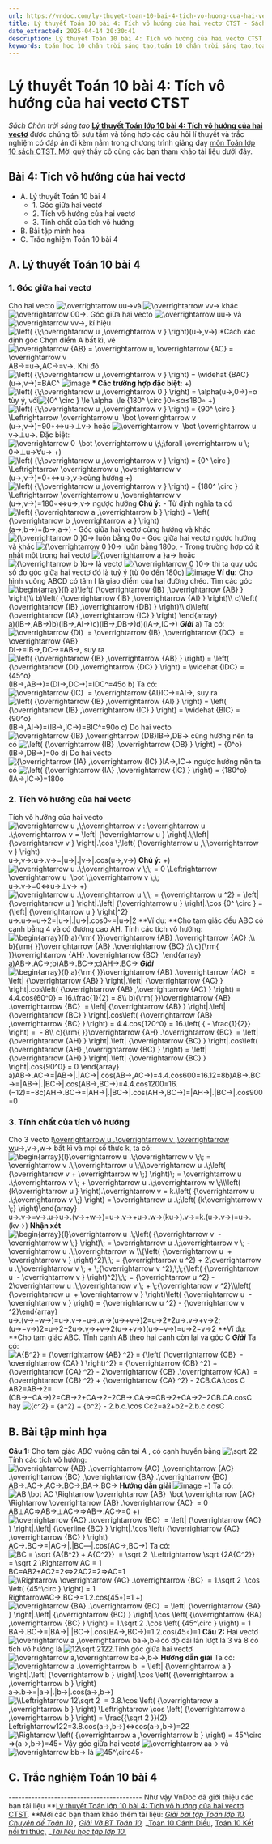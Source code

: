 ```yaml
---
url: https://vndoc.com/ly-thuyet-toan-10-bai-4-tich-vo-huong-cua-hai-vecto-ctst-294089
title: Lý thuyết Toán 10 bài 4: Tích vô hướng của hai vectơ CTST - Sách Chân trời sáng tạo - VnDoc.com
date_extracted: 2025-04-14 20:30:41
description: Lý thuyết Toán 10 bài 4: Tích vô hướng của hai vectơ CTST được VnDoc sưu tầm và giới thiệu  để tham khảo chuẩn bị cho bài giảng học kì mới sắp tới đây của mình.
keywords: toán học 10 chân trời sáng tạo,toán 10 chân trời sáng tạo,toán 10,lý thuyết toán 10 chân trời sáng tạo,lý thuyết toán học 10 CTST,Toán lớp 10,ôn tập lý thuyết toán lớp 10,lý thuyết môn toán 10,lý thuyết toán 10 CTST,Lý thuyết môn toán 10 bài 4,Tích vô hướng của hai vectơ,trắc nghiệm toán 10 CTST,Lý thuyết toán 10 bài 4 CTST,trắc nghiệm bài Tích vô hướng của hai vectơ
---
```


# Lý thuyết Toán 10 bài 4: Tích vô hướng của hai vectơ CTST
 _Sách Chân trời sáng tạo_
**[Lý thuyết Toán lớp 10 bài 4: Tích vô hướng của hai vectơ](<https://vndoc.com/ly-thuyet-toan-10-bai-4-tich-vo-huong-cua-hai-vecto-ctst-294089>)** được chúng tôi sưu tầm và tổng hợp các câu hỏi lí thuyết và trắc nghiệm có đáp án đi kèm nằm trong chương trình giảng dạy [môn Toán lớp 10 sách CTST. ](<https://vndoc.com/toan-10-chan-troi-sang-tao-tap1>)Mời quý thầy cô cùng các bạn tham khảo tài liệu dưới đây.
## Bài 4: Tích vô hướng của hai vectơ
  * A. Lý thuyết Toán 10 bài 4
    * 1\. Góc giữa hai vectơ
    * 2\. Tích vô hướng của hai vectơ
    * 3\. Tính chất của tích vô hướng
  * B. Bài tập minh họa
  * C. Trắc nghiệm Toán 10 bài 4

## A. Lý thuyết Toán 10 bài 4
### 1\. Góc giữa hai vectơ
Cho hai vecto ![\\overrightarrow u](https://i.vdoc.vn/data/image/blank.png)u→và ![\\overrightarrow v](https://i.vdoc.vn/data/image/blank.png)v→ khác ![\\overrightarrow 0](https://i.vdoc.vn/data/image/blank.png)0→. Góc giữa hai vecto ![\\overrightarrow u](https://i.vdoc.vn/data/image/blank.png)u→ và ![\\overrightarrow v](https://i.vdoc.vn/data/image/blank.png)v→, kí hiệu![\\left\( {\\;\\overrightarrow u ,\\overrightarrow v } \\right\)](https://i.vdoc.vn/data/image/blank.png)\(u→,v→\)
\*Cách xác định góc
Chọn điểm A bất kì, vẽ ![\\overrightarrow {AB} = \\overrightarrow u, \\overrightarrow {AC} = \\overrightarrow v](https://i.vdoc.vn/data/image/blank.png)AB→=u→,AC→=v→. Khi đó ![\\left\( {\\;\\overrightarrow u ,\\overrightarrow v } \\right\) = \\widehat {BAC}](https://i.vdoc.vn/data/image/blank.png)\(u→,v→\)=BAC^
![image](https://i.vdoc.vn/data/image/2023/04/12/hinh-1-99.jpg)
**\* Các trường hợp đặc biệt:**
+\) ![\\left\( {\\;\\overrightarrow u ,\\overrightarrow 0 } \\right\) = \\alpha](https://i.vdoc.vn/data/image/blank.png)\(u→,0→\)=α tùy ý, với![{0^ \\circ } \\le \\alpha  \\le {180^ \\circ }](https://i.vdoc.vn/data/image/blank.png)0∘≤α≤180∘
+\) ![\\left\( {\\;\\overrightarrow u ,\\overrightarrow v } \\right\) = {90^ \\circ } \\Leftrightarrow \\overrightarrow u  \\bot \\overrightarrow v](https://i.vdoc.vn/data/image/blank.png)\(u→,v→\)=90∘⇔u→⊥v→ hoặc ![\\overrightarrow v  \\bot \\overrightarrow u](https://i.vdoc.vn/data/image/blank.png)v→⊥u→. Đặc biệt:![\\overrightarrow 0  \\bot \\overrightarrow u \\;\\;\\forall \\overrightarrow u \\;](https://i.vdoc.vn/data/image/blank.png)0→⊥u→∀u→
+\) ![\\left\( {\\;\\overrightarrow u ,\\overrightarrow v } \\right\) = {0^ \\circ } \\Leftrightarrow \\overrightarrow u ,\\overrightarrow v](https://i.vdoc.vn/data/image/blank.png)\(u→,v→\)=0∘⇔u→,v→cùng hướng
+\) ![\\left\( {\\;\\overrightarrow u ,\\overrightarrow v } \\right\) = {180^ \\circ } \\Leftrightarrow \\overrightarrow u ,\\overrightarrow v](https://i.vdoc.vn/data/image/blank.png)\(u→,v→\)=180∘⇔u→,v→ ngược hướng
**Chú ý:**
\- Từ định nghĩa ta có ![\\left\( {\\overrightarrow a ,\\overrightarrow b } \\right\) = \\left\( {\\overrightarrow b ,\\overrightarrow a } \\right\)](https://i.vdoc.vn/data/image/blank.png)\(a→,b→\)=\(b→,a→\)
\- Góc giữa hai vectơ cùng hướng và khác ![{\\overrightarrow 0 }](https://i.vdoc.vn/data/image/blank.png)0→ luôn bằng 0o
\- Góc giữa hai vectơ ngược hướng và khác ![{\\overrightarrow 0 }](https://i.vdoc.vn/data/image/blank.png)0→ luôn bằng 180o,
\- Trong trường hợp có ít nhất một trong hai vectơ ![{\\overrightarrow a }](https://i.vdoc.vn/data/image/blank.png)a→ hoặc ![{\\overrightarrow b }](https://i.vdoc.vn/data/image/blank.png)b→ là vectơ ![{\\overrightarrow 0 }](https://i.vdoc.vn/data/image/blank.png)0→ thì ta quy ước
số đo góc giữa hai vectơ đó là tuỷ ý \(từ 0o đến 180o\)
![image](https://i.vdoc.vn/data/image/2023/04/12/hinh-2-89.jpg)
**Ví dụ:** Cho hình vuông ABCD có tâm I là giao điểm của hai đường chéo. Tìm các góc
![\\begin{array}{l}
a\)\\left\( {\\overrightarrow {IB} ,\\overrightarrow {AB} } \\right\)\\\\
b\)\\left\( {\\overrightarrow {IB} ,\\overrightarrow {AI} } \\right\)\\\\
c\)\\left\( {\\overrightarrow {IB} ,\\overrightarrow {DB} } \\right\)\\\\
d\)\\left\( {\\overrightarrow {IA} ,\\overrightarrow {IC} } \\right\)
\\end{array}](https://i.vdoc.vn/data/image/blank.png)a\)\(IB→,AB→\)b\)\(IB→,AI→\)c\)\(IB→,DB→\)d\)\(IA→,IC→\)
_**Giải**_
a\) Ta có: ![\\overrightarrow {DI}  = \\overrightarrow {IB} ,\\overrightarrow {DC}  = \\overrightarrow {AB}](https://i.vdoc.vn/data/image/blank.png)DI→=IB→,DC→=AB→, suy ra ![\\left\( {\\overrightarrow {IB} ,\\overrightarrow {AB} } \\right\) = \\left\( {\\overrightarrow {DI} ,\\overrightarrow {DC} } \\right\) = \\widehat {IDC} = {45^o}](https://i.vdoc.vn/data/image/blank.png)\(IB→,AB→\)=\(DI→,DC→\)=IDC^=45o
b\) Ta có: ![\\overrightarrow {IC}  = \\overrightarrow {AI}](https://i.vdoc.vn/data/image/blank.png)IC→=AI→, suy ra ![\\left\( {\\overrightarrow {IB} ,\\overrightarrow {AI} } \\right\) = \\left\( {\\overrightarrow {IB} ,\\overrightarrow {IC} } \\right\) = \\widehat {BIC} = {90^o}](https://i.vdoc.vn/data/image/blank.png)\(IB→,AI→\)=\(IB→,IC→\)=BIC^=90o
c\) Do hai vecto ![\\overrightarrow {IB} ,\\overrightarrow {DB}](https://i.vdoc.vn/data/image/blank.png)IB→,DB→ cùng hướng nên ta có ![\\left\( {\\overrightarrow {IB} ,\\overrightarrow {DB} } \\right\) = {0^o}](https://i.vdoc.vn/data/image/blank.png)\(IB→,DB→\)=0o
d\) Do hai vecto ![{\\overrightarrow {IA} ,\\overrightarrow {IC} }](https://i.vdoc.vn/data/image/blank.png)IA→,IC→ ngược hướng nên ta có ![\\left\( {\\overrightarrow {IA} ,\\overrightarrow {IC} } \\right\) = {180^o}](https://i.vdoc.vn/data/image/blank.png)\(IA→,IC→\)=180o
### 2\. Tích vô hướng của hai vectơ
Tích vô hướng của hai vecto ![\\overrightarrow u ,\\;\\overrightarrow v : \\overrightarrow u .\\;\\overrightarrow v = \\left| {\\overrightarrow u } \\right|.\\;\\left| {\\overrightarrow v } \\right|.\\cos \\;\\left\( {\\overrightarrow u ,\\;\\overrightarrow v } \\right\)](https://i.vdoc.vn/data/image/blank.png)u→,v→:u→.v→=|u→|.|v→|.cos\(u→,v→\)
**Chú ý:**
+\) ![\\overrightarrow u .\\;\\overrightarrow v \\;\\; = 0 \\Leftrightarrow \\overrightarrow u  \\bot \\;\\overrightarrow v \\;\\;](https://i.vdoc.vn/data/image/blank.png)u→.v→=0⇔u→⊥v→
+\) ![\\overrightarrow u .\\;\\overrightarrow u \\;\\; = {\\overrightarrow u ^2} = \\left| {\\overrightarrow u } \\right|.\\left| {\\overrightarrow u } \\right|.\\cos {0^ \\circ } = {\\left| {\\overrightarrow u } \\right|^2}](https://i.vdoc.vn/data/image/blank.png)u→.u→=u→2=|u→|.|u→|.cos⁡0∘=|u→|2
**Ví dụ: **Cho tam giác đều ABC cỏ cạnh bằng 4 và có đường cao AH. Tính các tích vô hướng:
![\\begin{array}{l}
a\){\\rm{ }}\\overrightarrow {AB} .\\overrightarrow {AC} ;\\\\
b\){\\rm{ }}\\overrightarrow {AB} .\\overrightarrow {BC} ;\\\\
c\){\\rm{ }}\\overrightarrow {AH} .\\overrightarrow {BC} 
\\end{array}](https://i.vdoc.vn/data/image/blank.png)a\)AB→.AC→;b\)AB→.BC→;c\)AH→.BC→
 _**Giải**_
![\\begin{array}{l}
a\){\\rm{ }}\\overrightarrow {AB} .\\overrightarrow {AC}  = \\left| {\\overrightarrow {AB} } \\right|.\\left| {\\overrightarrow {AC} } \\right|.cos\\left\( {\\overrightarrow {AB} ,\\overrightarrow {AC} } \\right\) = 4.4.cos{60^0} = 16.\\frac{1}{2} = 8\\\\
b\){\\rm{ }}\\overrightarrow {AB} .\\overrightarrow {BC}  = \\left| {\\overrightarrow {AB} } \\right|.\\left| {\\overrightarrow {BC} } \\right|.cos\\left\( {\\overrightarrow {AB} ,\\overrightarrow {BC} } \\right\) = 4.4.cos{120^0} = 16.\\left\( { - \\frac{1}{2}} \\right\) =  - 8\\\\
c\){\\rm{ }}\\overrightarrow {AH} .\\overrightarrow {BC}  = \\left| {\\overrightarrow {AH} } \\right|.\\left| {\\overrightarrow {BC} } \\right|.cos\\left\( {\\overrightarrow {AH} ,\\overrightarrow {BC} } \\right\) = \\left| {\\overrightarrow {AH} } \\right|.\\left| {\\overrightarrow {BC} } \\right|.cos{90^0} = 0
\\end{array}](https://i.vdoc.vn/data/image/blank.png) a\)AB→.AC→=|AB→|.|AC→|.cos\(AB→,AC→\)=4.4.cos600=16.12=8b\)AB→.BC→=|AB→|.|BC→|.cos\(AB→,BC→\)=4.4.cos1200=16.\(−12\)=−8c\)AH→.BC→=|AH→|.|BC→|.cos\(AH→,BC→\)=|AH→|.|BC→|.cos900=0
### 3\. Tính chất của tích vô hướng
Cho 3 vecto \![\\overrightarrow u ,\\overrightarrow v ,\\overrightarrow w](https://i.vdoc.vn/data/image/blank.png)u→,v→,w→ bất kì và mọi số thực k, ta có:
![\\begin{array}{l}\\overrightarrow u .\\;\\overrightarrow v \\;\\; = \\overrightarrow v .\\;\\overrightarrow u \\;\\\\\\overrightarrow u .\\;\\left\( {\\overrightarrow v + \\overrightarrow w \\;} \\right\)\\; = \\overrightarrow u .\\;\\overrightarrow v \\; + \\overrightarrow u .\\;\\overrightarrow w \\;\\\\\\left\( {k\\overrightarrow u } \\right\).\\overrightarrow v = k.\\left\( {\\overrightarrow u .\\;\\overrightarrow v \\;} \\right\) = \\overrightarrow u .\\;\\left\( {k\\overrightarrow v \\;} \\right\)\\end{array}](https://i.vdoc.vn/data/image/blank.png)u→.v→=v→.u→u→.\(v→+w→\)=u→.v→+u→.w→\(ku→\).v→=k.\(u→.v→\)=u→.\(kv→\)
**Nhận xét**
![\\begin{array}{l}\\overrightarrow u .\\;\\left\( {\\overrightarrow v  - \\overrightarrow w \\;} \\right\)\\; = \\overrightarrow u .\\;\\overrightarrow v \\; - \\overrightarrow u .\\;\\overrightarrow w \\\\{\\left\( {\\overrightarrow u  + \\overrightarrow v } \\right\)^2}\\;\\; = {\\overrightarrow u ^2} + 2\\overrightarrow u .\\;\\overrightarrow v \\; + \\;{\\overrightarrow v ^2};\\;\\;{\\left\( {\\overrightarrow u  - \\overrightarrow v } \\right\)^2}\\;\\; = {\\overrightarrow u ^2} - 2\\overrightarrow u .\\;\\overrightarrow v \\; + \\;{\\overrightarrow v ^2}\\\\\\left\( {\\overrightarrow u  + \\overrightarrow v } \\right\)\\left\( {\\overrightarrow u  - \\overrightarrow v } \\right\) = {\\overrightarrow u ^2} - {\\overrightarrow v ^2}\\end{array}](https://i.vdoc.vn/data/image/blank.png) u→.\(v→−w→\)=u→.v→−u→.w→\(u→+v→\)2=u→2+2u→.v→+v→2;\(u→−v→\)2=u→2−2u→.v→+v→2\(u→+v→\)\(u→−v→\)=u→2−v→2
**Ví dụ: **Cho tam giác ABC. TÍnh cạnh AB theo hai cạnh còn lại và góc C
 _**Giải**_
Ta có:
![A{B^2} = {\\overrightarrow {AB} ^2} = {\\left\( {\\overrightarrow {CB}  - \\overrightarrow {CA} } \\right\)^2} = {\\overrightarrow {CB} ^2} + {\\overrightarrow {CA} ^2} - 2\\overrightarrow {CB} .\\overrightarrow {CA}  = {\\overrightarrow {CB} ^2} + {\\overrightarrow {CA} ^2} - 2CB.CA.\\cos C](https://i.vdoc.vn/data/image/blank.png)AB2=AB→2=\(CB→−CA→\)2=CB→2+CA→2−2CB→.CA→=CB→2+CA→2−2CB.CA.cos⁡C
hay ![{c^2} = {a^2} + {b^2} - 2.b.c.\\cos C](https://i.vdoc.vn/data/image/blank.png)c2=a2+b2−2.b.c.cos⁡C
## B. Bài tập minh họa
**Câu 1:** Cho tam giác  _ABC_ vuông cân tại  _A_ , có cạnh huyền bằng ![\\sqrt 2](https://i.vdoc.vn/data/image/blank.png)2
Tính các tích vô hướng: ![\\overrightarrow {AB} .\\overrightarrow {AC} ,\\overrightarrow {AC} .\\overrightarrow {BC} ,\\overrightarrow {BA} .\\overrightarrow {BC}](https://i.vdoc.vn/data/image/blank.png)AB→.AC→,AC→.BC→,BA→.BC→
**Hướng dẫn giải**
![image](https://i.vdoc.vn/data/image/2023/04/12/bai-tap-minh-hoa-1-40.jpg)
+\) Ta có: ![AB \\bot AC \\Rightarrow \\overrightarrow {AB}  \\bot \\overrightarrow {AC}  \\Rightarrow \\overrightarrow {AB} .\\overrightarrow {AC}  = 0](https://i.vdoc.vn/data/image/blank.png)AB⊥AC⇒AB→⊥AC→⇒AB→.AC→=0
+\) ![\\overrightarrow {AC} .\\overrightarrow {BC}  = \\left| {\\overrightarrow {AC} } \\right|.\\left| {\\overline {BC} } \\right|.\\cos \\left\( {\\overrightarrow {AC} ,\\overrightarrow {BC} } \\right\)](https://i.vdoc.vn/data/image/blank.png)AC→.BC→=|AC→|.|BC―|.cos⁡\(AC→,BC→\)
Ta có: ![BC = \\sqrt {A{B^2} + A{C^2}}  = \\sqrt 2  \\Leftrightarrow \\sqrt {2A{C^2}}  = \\sqrt 2  \\Rightarrow AC = 1](https://i.vdoc.vn/data/image/blank.png)BC=AB2+AC2=2⇔2AC2=2⇒AC=1
![\\\\Rightarrow \\overrightarrow {AC} .\\overrightarrow {BC}  = 1.\\sqrt 2 .\\cos \\left\( {45^\\circ } \\right\) = 1](https://i.vdoc.vn/data/image/blank.png)RightarrowAC→.BC→=1.2.cos⁡\(45∘\)=1
+\) ![\\overrightarrow {BA} .\\overrightarrow {BC}  = \\left| {\\overrightarrow {BA} } \\right|.\\left| {\\overrightarrow {BC} } \\right|.\\cos \\left\( {\\overrightarrow {BA} ,\\overrightarrow {BC} } \\right\) = 1.\\sqrt 2 .\\cos \\left\( {45^\\circ } \\right\) = 1](https://i.vdoc.vn/data/image/blank.png)BA→.BC→=|BA→|.|BC→|.cos⁡\(BA→,BC→\)=1.2.cos⁡\(45∘\)=1
**Câu 2:** Hai vectơ ![\\overrightarrow a ,\\overrightarrow b](https://i.vdoc.vn/data/image/blank.png)a→,b→có độ dài lần lượt là 3 và 8 có tích vô hướng là ![12\\sqrt 2](https://i.vdoc.vn/data/image/blank.png)122.Tính góc giữa hai vectơ ![\\overrightarrow a,\\overrightarrow b](https://i.vdoc.vn/data/image/blank.png)a→,b→
**Hướng dẫn giải**
Ta có: ![\\overrightarrow a .\\overrightarrow b  = \\left| {\\overrightarrow a } \\right|.\\left| {\\overrightarrow b } \\right|.\\cos \\left\( {\\overrightarrow a ,\\overrightarrow b } \\right\)](https://i.vdoc.vn/data/image/blank.png)a→.b→=|a→|.|b→|.cos⁡\(a→,b→\)
![\\\\Leftrightarrow 12\\sqrt 2  = 3.8.\\cos \\left\( {\\overrightarrow a ,\\overrightarrow b } \\right\) \\Leftrightarrow \\cos \\left\( {\\overrightarrow a ,\\overrightarrow b } \\right\) = \\frac{{\\sqrt 2 }}{2}](https://i.vdoc.vn/data/image/blank.png)Leftrightarrow122=3.8.cos⁡\(a→,b→\)⇔cos⁡\(a→,b→\)=22
![\\Rightarrow \\left\( {\\overrightarrow a ,\\overrightarrow b } \\right\) = 45^\\circ](https://i.vdoc.vn/data/image/blank.png)⇒\(a→,b→\)=45∘
Vậy góc giữa hai vectơ ![\\overrightarrow a](https://i.vdoc.vn/data/image/blank.png)a→ và ![\\overrightarrow b](https://i.vdoc.vn/data/image/blank.png)b→ là ![45^\\circ](https://i.vdoc.vn/data/image/blank.png)45∘
## C. Trắc nghiệm Toán 10 bài 4
\-----------------------------------------
Như vậy VnDoc đã giới thiệu các bạn tài liệu **[Lý thuyết Toán lớp 10 bài 4: Tích vô hướng của hai vectơ CTST](<https://vndoc.com/ly-thuyet-toan-10-bai-4-tich-vo-huong-cua-hai-vecto-ctst-294089>). **Mời các bạn tham khảo thêm tài liệu: _[Giải bài tập Toán lớp 10](<https://vndoc.com/giai-toan-lop10>),_ _[Chuyên đề Toán 10](<https://vndoc.com/chuyen-de-toan10>)_ _,_ _[Giải Vở BT Toán 10](<https://vndoc.com/giai-vo-bt-toan10>),_ _[Toán 10 Cánh Diều](<https://vndoc.com/toan-10-canh-dieu-tap1>), [Toán 10 Kết nối tri thức,](<https://vndoc.com/toan-10-ket-noi-tri-thuc-tap1>) __[Tài liệu học tập lớp 10.](<https://vndoc.com/tai-lieu-hoc-tap-lop10>)_
